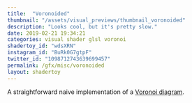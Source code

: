 ```yaml
---
title:  "Voronoided"
thumbnail: "/assets/visual_previews/thumbnail_voronoided"
description: "Looks cool, but it's pretty slow."
date: 2019-02-21 19:34:21
categories: visual shader glsl voronoi
shadertoy_id: "wdsXRN" 
instagram_id: "BuRk0G7gtpF"
twitter_id: "1098712743639699457"
permalink: /gfx/misc/voronoided
layout: shadertoy
---
```

A straightforward naive implementation of a [Voronoi diagram](https://en.wikipedia.org/wiki/Voronoi_diagram).